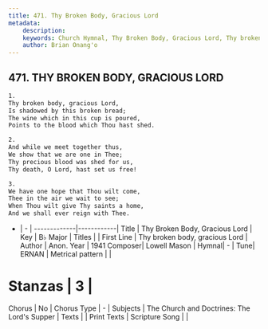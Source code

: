 ```yaml
---
title: 471. Thy Broken Body, Gracious Lord
metadata:
    description: 
    keywords: Church Hymnal, Thy Broken Body, Gracious Lord, Thy broken body, gracious Lord, 
    author: Brian Onang'o
---
```



## 471. THY BROKEN BODY, GRACIOUS LORD

```txt
1.
Thy broken body, gracious Lord,
Is shadowed by this broken bread;
The wine which in this cup is poured,
Points to the blood which Thou hast shed.

2.
And while we meet together thus,
We show that we are one in Thee;
Thy precious blood was shed for us,
Thy death, O Lord, hast set us free!

3.
We have one hope that Thou wilt come,
Thee in the air we wait to see;
When Thou wilt give Thy saints a home,
And we shall ever reign with Thee.
```

- |   -  |
-------------|------------|
Title | Thy Broken Body, Gracious Lord |
Key | B♭ Major |
Titles |  |
First Line | Thy broken body, gracious Lord |
Author | Anon.
Year | 1941
Composer| Lowell Mason |
Hymnal|  - |
Tune| ERNAN |
Metrical pattern | |
# Stanzas | 3 |
Chorus | No |
Chorus Type | - |
Subjects | The Church and Doctrines: The Lord's Supper |
Texts |  |
Print Texts | 
Scripture Song |  |
  
